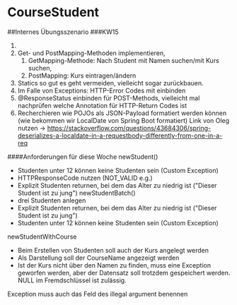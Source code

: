 # CourseStudent
##Internes Übungsszenario
###KW15

1. 
2. Get- und PostMapping-Methoden implementieren,
   1. GetMapping-Methode: Nach Student mit Namen suchen/mit Kurs suchen,
   2. PostMapping: Kurs eintragen/ändern
3. Statics so gut es geht vermeiden, vielleicht sogar zurückbauen.
4. Im Falle von Exceptions: HTTP-Error Codes mit einbinden
5. @ResponseStatus einbinden für POST-Methods, vielleicht mal nachprüfen welche Annotation für HTTP-Return Codes ist
6. Recherchieren wie POJOs als JSON-Payload formatiert werden können (wie bekommen wir LocalDate von Spring Boot formatiert)
   Link von Oleg nutzen -> https://stackoverflow.com/questions/43684306/spring-deserializes-a-localdate-in-a-requestbody-differently-from-one-in-a-req

####Anforderungen für diese Woche
newStudent()
- Studenten unter 12 können keine Studenten sein (Custom Exception)
- HTTPResponseCode nutzen (NOT_VALID e.g.)
- Explizit Studenten returnen, bei dem das Alter zu niedrig ist ("Dieser Student ist zu jung")
newStudentBatch()
- drei Studenten anlegen
- Explizit Studenten returnen, bei dem das Alter zu niedrig ist ("Dieser Student ist zu jung")
- Studenten unter 12 können keine Studenten sein (Custom Exception)

newStudentWithCourse
- Beim Erstellen von Studenten soll auch der Kurs angelegt werden
- Als Darstellung soll der CourseName angezeigt werden
- Ist der Kurs nicht über den Namen zu finden, muss eine Exception geworfen werden, aber der Datensatz soll trotzdem gespeichert werden. NULL im Fremdschlüssel ist zulässig.


Exception muss auch das Feld des illegal argument benennen
